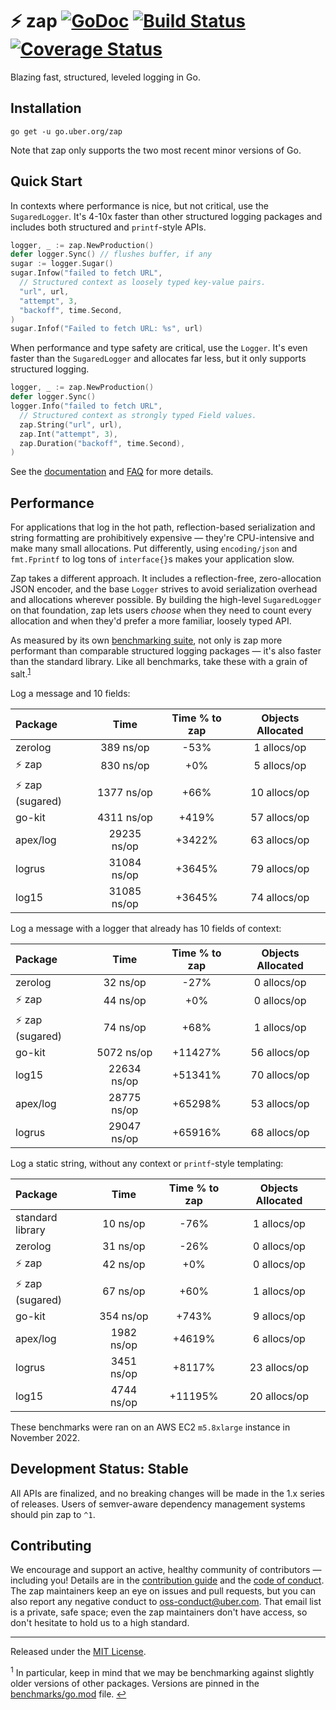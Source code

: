 # :zap: zap [![GoDoc][doc-img]][doc] [![Build Status][ci-img]][ci] [![Coverage Status][cov-img]][cov]

Blazing fast, structured, leveled logging in Go.

## Installation

`go get -u go.uber.org/zap`

Note that zap only supports the two most recent minor versions of Go.

## Quick Start

In contexts where performance is nice, but not critical, use the
`SugaredLogger`. It's 4-10x faster than other structured logging
packages and includes both structured and `printf`-style APIs.

```go
logger, _ := zap.NewProduction()
defer logger.Sync() // flushes buffer, if any
sugar := logger.Sugar()
sugar.Infow("failed to fetch URL",
  // Structured context as loosely typed key-value pairs.
  "url", url,
  "attempt", 3,
  "backoff", time.Second,
)
sugar.Infof("Failed to fetch URL: %s", url)
```

When performance and type safety are critical, use the `Logger`. It's even
faster than the `SugaredLogger` and allocates far less, but it only supports
structured logging.

```go
logger, _ := zap.NewProduction()
defer logger.Sync()
logger.Info("failed to fetch URL",
  // Structured context as strongly typed Field values.
  zap.String("url", url),
  zap.Int("attempt", 3),
  zap.Duration("backoff", time.Second),
)
```

See the [documentation][doc] and [FAQ](FAQ.md) for more details.

## Performance

For applications that log in the hot path, reflection-based serialization and
string formatting are prohibitively expensive &mdash; they're CPU-intensive
and make many small allocations. Put differently, using `encoding/json` and
`fmt.Fprintf` to log tons of `interface{}`s makes your application slow.

Zap takes a different approach. It includes a reflection-free, zero-allocation
JSON encoder, and the base `Logger` strives to avoid serialization overhead
and allocations wherever possible. By building the high-level `SugaredLogger`
on that foundation, zap lets users _choose_ when they need to count every
allocation and when they'd prefer a more familiar, loosely typed API.

As measured by its own [benchmarking suite][], not only is zap more performant
than comparable structured logging packages &mdash; it's also faster than the
standard library. Like all benchmarks, take these with a grain of salt.<sup
id="anchor-versions">[1](#footnote-versions)</sup>

Log a message and 10 fields:

| Package             |    Time     | Time % to zap | Objects Allocated |
| :------------------ | :---------: | :-----------: | :---------------: |
| zerolog             |   389 ns/op |     -53%      |    1 allocs/op    |
| :zap: zap           |   830 ns/op |      +0%      |    5 allocs/op    |
| :zap: zap (sugared) |  1377 ns/op |     +66%      |   10 allocs/op    |
| go-kit              |  4311 ns/op |     +419%     |   57 allocs/op    |
| apex/log            | 29235 ns/op |    +3422%     |   63 allocs/op    |
| logrus              | 31084 ns/op |    +3645%     |   79 allocs/op    |
| log15               | 31085 ns/op |    +3645%     |   74 allocs/op    |

Log a message with a logger that already has 10 fields of context:

| Package             |    Time     | Time % to zap | Objects Allocated |
| :------------------ | :---------: | :-----------: | :---------------: |
| zerolog             |    32 ns/op |     -27%      |    0 allocs/op    |
| :zap: zap           |    44 ns/op |      +0%      |    0 allocs/op    |
| :zap: zap (sugared) |    74 ns/op |     +68%      |    1 allocs/op    |
| go-kit              |  5072 ns/op |   +11427%     |   56 allocs/op    |
| log15               | 22634 ns/op |   +51341%     |   70 allocs/op    |
| apex/log            | 28775 ns/op |   +65298%     |   53 allocs/op    |
| logrus              | 29047 ns/op |   +65916%     |   68 allocs/op    |

Log a static string, without any context or `printf`-style templating:

| Package             |    Time    | Time % to zap | Objects Allocated |
| :------------------ | :--------: | :-----------: | :---------------: |
| standard library    |   10 ns/op |     -76%      |    1 allocs/op    |
| zerolog             |   31 ns/op |     -26%      |    0 allocs/op    |
| :zap: zap           |   42 ns/op |      +0%      |    0 allocs/op    |
| :zap: zap (sugared) |   67 ns/op |     +60%      |    1 allocs/op    |
| go-kit              |  354 ns/op |     +743%     |    9 allocs/op    |
| apex/log            | 1982 ns/op |    +4619%     |    6 allocs/op    |
| logrus              | 3451 ns/op |    +8117%     |   23 allocs/op    |
| log15               | 4744 ns/op |   +11195%     |   20 allocs/op    |

These benchmarks were ran on an AWS EC2 `m5.8xlarge` instance in November 2022.

## Development Status: Stable

All APIs are finalized, and no breaking changes will be made in the 1.x series
of releases. Users of semver-aware dependency management systems should pin
zap to `^1`.

## Contributing

We encourage and support an active, healthy community of contributors &mdash;
including you! Details are in the [contribution guide](CONTRIBUTING.md) and
the [code of conduct](CODE_OF_CONDUCT.md). The zap maintainers keep an eye on
issues and pull requests, but you can also report any negative conduct to
oss-conduct@uber.com. That email list is a private, safe space; even the zap
maintainers don't have access, so don't hesitate to hold us to a high
standard.

<hr>

Released under the [MIT License](LICENSE.txt).

<sup id="footnote-versions">1</sup> In particular, keep in mind that we may be
benchmarking against slightly older versions of other packages. Versions are
pinned in the [benchmarks/go.mod][] file. [↩](#anchor-versions)

[doc-img]: https://pkg.go.dev/badge/go.uber.org/zap
[doc]: https://pkg.go.dev/go.uber.org/zap
[ci-img]: https://github.com/uber-go/zap/actions/workflows/go.yml/badge.svg
[ci]: https://github.com/uber-go/zap/actions/workflows/go.yml
[cov-img]: https://codecov.io/gh/uber-go/zap/branch/master/graph/badge.svg
[cov]: https://codecov.io/gh/uber-go/zap
[benchmarking suite]: https://github.com/uber-go/zap/tree/master/benchmarks
[benchmarks/go.mod]: https://github.com/uber-go/zap/blob/master/benchmarks/go.mod
